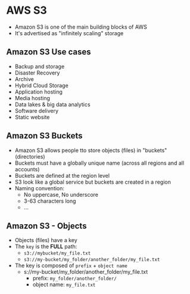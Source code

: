 # AWS S3

- Amazon S3 is one of the main building blocks of AWS
- It's advertised as "infinitely scaling" storage

## Amazon S3 Use cases

- Backup and storage
- Disaster Recovery
- Archive
- Hybrid Cloud Storage
- Application hosting
- Media hosting
- Data lakes & big data analytics
- Software delivery
- Static website

## Amazon S3 Buckets

- Amazon S3 allows people tto store objects (files) in "buckets" (directories)
- Buckets must have a globally unique name (across all regions and all accounts)
- Buckets are defined at the region level
- S3 look like a global service but buckets are created in a region
- Naming convention:
  - No uppercase, No underscore
  - 3-63 characters long
  - ...

## Amazon S3 - Objects

- Objects (files) have a key
- The `key` is the __FULL__ path:
  - `s3://mybucket/my_file.txt`
  - `s3://my-bucket/my_folder/another_folder/my_file.txt`
- The key is composed of `prefix` + `object name`
  - s://my-bucket/my_folder/another_folder/my_file.txt
    - prefix: `my_folder/another_folder/`
    - object name: `my_file.txt`
